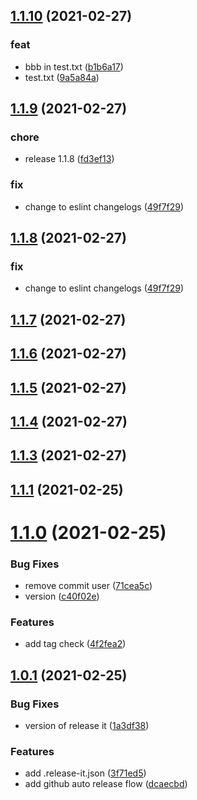 ## [1.1.10](https://github.com/ljourm/sandbox/compare/1.1.9...1.1.10) (2021-02-27)


### feat

* bbb in test.txt ([b1b6a17](https://github.com/ljourm/sandbox/commit/b1b6a176449c0467348501dd4fb71f818aaa2b52))
* test.txt ([9a5a84a](https://github.com/ljourm/sandbox/commit/9a5a84a04a9fd895c5fd12485caabb0d2278f609))

## [1.1.9](https://github.com/ljourm/sandbox/compare/1.1.7...1.1.9) (2021-02-27)


### chore

* release 1.1.8 ([fd3ef13](https://github.com/ljourm/sandbox/commit/fd3ef13f79257952c45aec42f9fde4be40fe12ae))

### fix

* change to eslint changelogs ([49f7f29](https://github.com/ljourm/sandbox/commit/49f7f291e0897b4fd96b6cfeef04cee7f139d2b7))

## [1.1.8](https://github.com/ljourm/sandbox/compare/1.1.7...1.1.8) (2021-02-27)


### fix

* change to eslint changelogs ([49f7f29](https://github.com/ljourm/sandbox/commit/49f7f291e0897b4fd96b6cfeef04cee7f139d2b7))

## [1.1.7](https://github.com/ljourm/sandbox/compare/1.1.6...1.1.7) (2021-02-27)



## [1.1.6](https://github.com/ljourm/sandbox/compare/1.1.6...1.1.7) (2021-02-27)



## [1.1.5](https://github.com/ljourm/sandbox/compare/1.1.6...1.1.7) (2021-02-27)



## [1.1.4](https://github.com/ljourm/sandbox/compare/1.1.6...1.1.7) (2021-02-27)



## [1.1.3](https://github.com/ljourm/sandbox/compare/1.1.6...1.1.7) (2021-02-27)



## [1.1.1](https://github.com/ljourm/sandbox/compare/1.1.6...1.1.7) (2021-02-25)



# [1.1.0](https://github.com/ljourm/sandbox/compare/1.1.6...1.1.7) (2021-02-25)


### Bug Fixes

* remove commit user ([71cea5c](https://github.com/ljourm/sandbox/commit/71cea5c849f97d113b1e00cc379a0d7dda35a4d1))
* version ([c40f02e](https://github.com/ljourm/sandbox/commit/c40f02e287e466cc1bdb7a4bfd0147991a39f576))


### Features

* add tag check ([4f2fea2](https://github.com/ljourm/sandbox/commit/4f2fea23a2e021dda09b3e57424e81e1336a8498))



## [1.0.1](https://github.com/ljourm/sandbox/compare/1.1.6...1.1.7) (2021-02-25)


### Bug Fixes

* version of release it ([1a3df38](https://github.com/ljourm/sandbox/commit/1a3df38cd61c8352cda59d017b8288aaa0041ee5))


### Features

* add .release-it.json ([3f71ed5](https://github.com/ljourm/sandbox/commit/3f71ed5646e7513ccdb35095d9be19d7adaa61f1))
* add github auto release flow ([dcaecbd](https://github.com/ljourm/sandbox/commit/dcaecbd6462d6c7889e14b0b368beaa0ecb54149))

